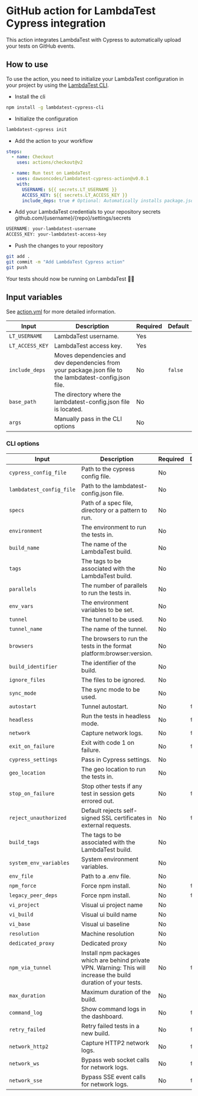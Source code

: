 # GitHub action for LambdaTest Cypress integration

This action integrates LambdaTest with Cypress to automatically upload your tests on GitHub events.

## How to use

To use the action, you need to initialize your LambdaTest configuration in your project by using the [LambdaTest CLI](https://github.com/LambdaTest/lambdatest-cypress-cli/).

- Install the cli

```bash
npm install -g lambdatest-cypress-cli
```

- Initialize the configuration

```bash
lambdatest-cypress init
```

- Add the action to your workflow

```yaml
steps:
  - name: Checkout
    uses: actions/checkout@v2

  - name: Run test on LambdaTest
    uses: dawsoncodes/lambdatest-cypress-action@v0.0.1
    with:
      USERNAME: ${{ secrets.LT_USERNAME }}
      ACCESS_KEY: ${{ secrets.LT_ACCESS_KEY }}
      include_deps: true # Optional: Automatically installs package.json dependencies
```

- Add your LambdaTest credentials to your repository secrets github.com/{username}/{repo}/settings/secrets

```bash
USERNAME: your-lambdatest-username
ACCESS_KEY: your-lambdatest-access-key
```

- Push the changes to your repository

```bash
git add .
git commit -m "Add LambdaTest Cypress action"
git push
```

Your tests should now be running on LambdaTest 🥳🚀

## Input variables

See [action.yml](./action.yml) for more detailed information.

| Input           | Description                                                                                             | Required | Default |
| --------------- | ------------------------------------------------------------------------------------------------------- | -------- | ------- |
| `LT_USERNAME`   | LambdaTest username.                                                                                    | Yes      |         |
| `LT_ACCESS_KEY` | LambdaTest access key.                                                                                  | Yes      |         |
| `include_deps`  | Moves dependencies and dev dependencies from your package.json file to the lambdatest-config.json file. | No       | `false` |
| `base_path`     | The directory where the lambdatest-config.json file is located.                                         | No       |         |
| `args`          | Manually pass in the CLI options                                                                        | No       |         |

### CLI options

| Input                    | Description                                                                                                      | Required | Default |
| ------------------------ | ---------------------------------------------------------------------------------------------------------------- | -------- | ------- |
| `cypress_config_file`    | Path to the cypress config file.                                                                                 | No       |         |
| `lambdatest_config_file` | Path to the lambdatest-config.json file.                                                                         | No       |         |
| `specs`                  | Path of a spec file, directory or a pattern to run.                                                              | No       |         |
| `environment`            | The environment to run the tests in.                                                                             | No       |         |
| `build_name`             | The name of the LambdaTest build.                                                                                | No       |         |
| `tags`                   | The tags to be associated with the LambdaTest build.                                                             | No       |         |
| `parallels`              | The number of parallels to run the tests in.                                                                     | No       |         |
| `env_vars`               | The environment variables to be set.                                                                             | No       |         |
| `tunnel`                 | The tunnel to be used.                                                                                           | No       |         |
| `tunnel_name`            | The name of the tunnel.                                                                                          | No       |         |
| `browsers`               | The browsers to run the tests in the format platform:browser:version.                                            | No       |         |
| `build_identifier`       | The identifier of the build.                                                                                     | No       |         |
| `ignore_files`           | The files to be ignored.                                                                                         | No       |         |
| `sync_mode`              | The sync mode to be used.                                                                                        | No       |         |
| `autostart`              | Tunnel autostart.                                                                                                | No       | `false` |
| `headless`               | Run the tests in headless mode.                                                                                  | No       | `false` |
| `network`                | Capture network logs.                                                                                            | No       | `false` |
| `exit_on_failure`        | Exit with code 1 on failure.                                                                                     | No       | `false` |
| `cypress_settings`       | Pass in Cypress settings.                                                                                        | No       |         |
| `geo_location`           | The geo location to run the tests in.                                                                            | No       |         |
| `stop_on_failure`        | Stop other tests if any test in session gets errored out.                                                        | No       | `false` |
| `reject_unauthorized`    | Default rejects self-signed SSL certificates in external requests.                                               | No       | `false` |
| `build_tags`             | The tags to be associated with the LambdaTest build.                                                             | No       |         |
| `system_env_variables`   | System environment variables.                                                                                    | No       |         |
| `env_file`               | Path to a .env file.                                                                                             | No       |         |
| `npm_force`              | Force npm install.                                                                                               | No       | `false` |
| `legacy_peer_deps`       | Force npm install.                                                                                               | No       | `false` |
| `vi_project`             | Visual ui project name                                                                                           | No       |         |
| `vi_build`               | Visual ui build name                                                                                             | No       |         |
| `vi_base`                | Visual ui baseline                                                                                               | No       |         |
| `resolution`             | Machine resolution                                                                                               | No       |         |
| `dedicated_proxy`        | Dedicated proxy                                                                                                  | No       |         |
| `npm_via_tunnel`         | Install npm packages which are behind private VPN. Warning: This will increase the build duration of your tests. | No       | `false` |
| `max_duration`           | Maximum duration of the build.                                                                                   | No       |         |
| `command_log`            | Show command logs in the dashboard.                                                                              | No       | `false` |
| `retry_failed`           | Retry failed tests in a new build.                                                                               | No       | `false` |
| `network_http2`          | Capture HTTP2 network logs.                                                                                      | No       | `false` |
| `network_ws`             | Bypass web socket calls for network logs.                                                                        | No       | `false` |
| `network_sse`            | Bypass SSE event calls for network logs.                                                                         | No       | `false` |
